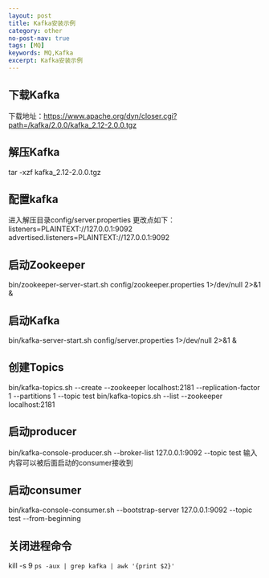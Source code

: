```yaml
---
layout: post
title: Kafka安装示例
category: other
no-post-nav: true
tags: [MQ]
keywords: MQ,Kafka
excerpt: Kafka安装示例
---
```


## 下载Kafka

下载地址：https://www.apache.org/dyn/closer.cgi?path=/kafka/2.0.0/kafka_2.12-2.0.0.tgz

## 解压Kafka

tar -xzf kafka_2.12-2.0.0.tgz

## 配置kafka

进入解压目录config/server.properties
更改点如下：
listeners=PLAINTEXT://127.0.0.1:9092
advertised.listeners=PLAINTEXT://127.0.0.1:9092

## 启动Zookeeper

bin/zookeeper-server-start.sh config/zookeeper.properties 1>/dev/null 2>&1 &

## 启动Kafka

bin/kafka-server-start.sh config/server.properties 1>/dev/null 2>&1 &

## 创建Topics

bin/kafka-topics.sh --create --zookeeper localhost:2181 --replication-factor 1 --partitions 1 --topic test
bin/kafka-topics.sh --list --zookeeper localhost:2181

## 启动producer

bin/kafka-console-producer.sh --broker-list 127.0.0.1:9092 --topic test
输入内容可以被后面启动的consumer接收到

## 启动consumer

bin/kafka-console-consumer.sh --bootstrap-server 127.0.0.1:9092 --topic test --from-beginning

## 关闭进程命令

kill -s 9 `ps -aux | grep kafka | awk '{print $2}'`
